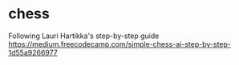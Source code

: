 # chess
Following Lauri Hartikka's step-by-step guide https://medium.freecodecamp.com/simple-chess-ai-step-by-step-1d55a9266977
